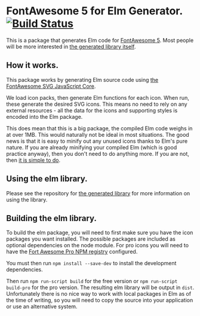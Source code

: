 # FontAwesome 5 for Elm Generator. [![Build Status](https://travis-ci.com/Lattyware/elm-fontawesome-generator.svg?branch=master)](https://travis-ci.com/Lattyware/elm-fontawesome-generator)

This is a package that generates Elm code for [FontAwesome 5][fa]. 
Most people will be more interested in [the generated library itself][elm-fontawesome].

[elm-fontawesome]: https://github.com/Lattyware/elm-fontawesome
[fa]: https://fontawesome.com/

## How it works.

This package works by generating Elm source code using [the FontAwesome SVG JavaScript Core][fa-core].

We load icon packs, then generate Elm functions for each icon. When run, these generate the desired SVG icons. This 
means no need to rely on any external resources - all the data for the icons and supporting styles is encoded into 
the Elm package.

This does mean that this is a big package, the compiled Elm code weighs in at over 1MB. This would naturally not be 
ideal in most situations. The good news is that it is easy to minify out any unused icons thanks to Elm's pure nature.
If you are already minifying your compiled Elm (which is good practice anyway), then you don't need to do anything 
more. If you are not, then [it is simple to do][minification].

[fa-core]: https://fontawesome.com/how-to-use/on-the-web/advanced/svg-javascript-core
[minification]: https://guide.elm-lang.org/optimization/asset_size.html

## Using the elm library.

Please see the repository for [the generated library][elm-fontawesome] for more information on using the library.

[elm-fontawesome]: https://github.com/Lattyware/elm-fontawesome

## Building the elm library.

To build the elm package, you will need to first make sure you have the icon packages you want installed.
The possible packages are included as optional dependencies on the node module. For pro icons you will need to have the 
[Fort Awesome Pro NPM registry][pro-npm] configured.

You must then run `npm install --save-dev` to install the development dependencies.

Then run `npm run-script build` for the free version or `npm run-script build-pro` for the pro version. The resulting elm library will be 
output in `dist`. Unfortunately there is no nice way to work with local packages in Elm as of the time of writing, so
you will need to copy the source into your application or use an alternative system.

[pro-npm]: https://fontawesome.com/how-to-use/on-the-web/setup/using-package-managers#installing-pro
